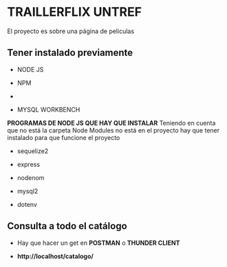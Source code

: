 # TRAILLERFLIX UNTREF

El proyecto es sobre una página de peliculas 

## Tener instalado previamente 

* NODE JS

* NPM
* 
* MYSQL WORKBENCH

**PROGRAMAS DE NODE JS QUE HAY QUE INSTALAR**
Teniendo en cuenta que no está la carpeta Node Modules no está en el proyecto hay que tener instalado para que funcione el proyecto

* sequelize2

* express

* nodenom

* mysql2

* dotenv

## Consulta a todo el catálogo

* Hay que hacer un get en **POSTMAN** o **THUNDER CLIENT**
  
* **http://localhost/catalogo/**
